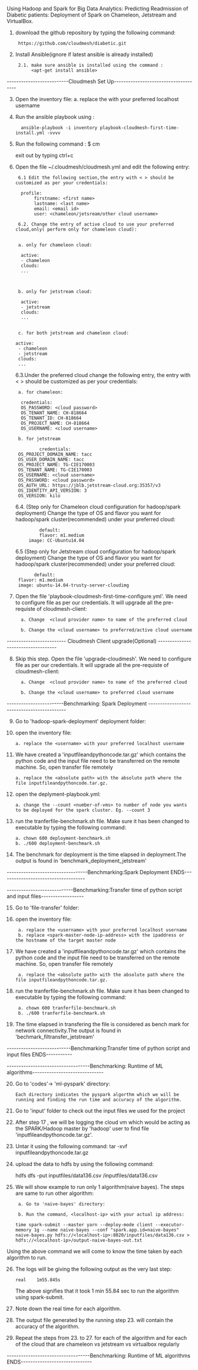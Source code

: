 Using Hadoop and Spark for Big Data Analytics: Predicting Readmission of Diabetic patients:
Deployment of Spark on Chameleon, Jetstream and VirtualBox.


1. download the github repository by typing the following command:
	
        https://github.com/cloudmesh/diabetic.git 

2. Install Ansible(ignore if latest ansible is already installed)

        2.1. make sure ansible is installed using the command :
             <apt-get install ansible>


--------------------------Cloudmesh Set Up-------------------------------------


3. Open the inventory file:
         a. replace the <username> with your preferred localhost username

4. Run the ansible playbook using : 
   
         ansible-playbook -i inventory playbook-cloudmesh-first-time-install.yml -vvvv

5. Run the following command :
         $ cm 
       
   exit out by typing ctrl+c

6. Open the file ~/.cloudmesh/cloudmesh.yml and edit the following entry:

        6.1 Edit the following section,the entry with < > should be customized as per your credentials:

		 profile:
		      firstname: <first name>
		      lastname: <last name>
		      email: <email id>
		      user: <chameleon/jetsream/other cloud username>

        6.2. Change the entry of active cloud to use your preferred cloud,only( perform only for chameleon cloud):
 

        a. only for chameleon cloud:

		 active:
		 - chameleon
		 clouds:
		 ...

		                                       
	 		                                            
        b. only for jetstream cloud:

		 active:
		 - jetstream
		 clouds:
		 ...


        c. for both jetstream and chameleon cloud: 
   
       active:
		- chameleon
		- jetstream
		clouds:
		...

	       



      6.3.Under the preferred cloud change the following entry, the entry with < > should be customized as per your credentials:

        a. for chameleon:

		 credentials:
		 OS_PASSWORD: <cloud password>
		 OS_TENANT_NAME: CH-818664
		 OS_TENANT_ID: CH-818664
		 OS_PROJECT_NAME: CH-818664
		 OS_USERNAME: <cloud username>
 
        b. for jetstream 
                
                credentials:
		OS_PROJECT_DOMAIN_NAME: tacc
		OS_USER_DOMAIN_NAME: tacc
		OS_PROJECT_NAME: TG-CIE170003
		OS_TENANT_NAME: TG-CIE170003
		OS_USERNAME: <cloud username>
		OS_PASSWORD: <cloud password>
		OS_AUTH_URL: https://jblb.jetstream-cloud.org:35357/v3
		OS_IDENTITY_API_VERSION: 3
		OS_VERSION: kilo




      6.4. (Step only for Chameleon cloud configuration for hadoop/spark deployment) Change the type of OS and flavor you want for hadoop/spark cluster(recommended) under your preferred cloud:

                default:
	            flavor: m1.medium
		    image: CC-Ubuntu14.04

      6.5 (Step only for Jetstream cloud configuration for hadoop/spark deployment) Change the type of OS and flavor you want for hadoop/spark cluster(recommended) under your preferred cloud:


              default:
	 	flavor: m1.medium
	 	image: ubuntu-14.04-trusty-server-cloudimg


7. Open the file 'playbook-cloudmesh-first-time-configure.yml'. We need to configure file as per our credentials. It will upgrade all the pre-requiste of cloudmesh-client:
  
         a. Change  <cloud provider name> to name of the preferred cloud

         b. Change the <cloud username> to preferred/active cloud username


------------------------- Cloudmesh Client upgrade(Optional) -----------------------------------

8. Skip this step. Open the file 'upgrade-cloudmesh'. We need to configure file as per our credentials. It will upgrade all the pre-requiste of cloudmesh-client:
  
         a. Change  <cloud provider name> to name of the preferred cloud

         b. Change the <cloud username> to preferred cloud username




------------------------Benchmarking: Spark Deployment -------------------------------------------



9. Go to 'hadoop-spark-deployment' deployment folder:

10. open the inventory file:

        a. replace the <username> with your preferred localhost username


11. We have created a 'inputfileandpythoncode.tar.gz' which contains the python code and the input file need to be transferred on the remote machine.
   So, open transfer file remotely
 
        a. replace the <absolute path> with the absolute path where the file inputfileandpythoncode.tar.gz.
 

12. open the deplyment-playbook.yml:

        a. change the --count <number-of-vms> to number of node you wants to be deployed for the spark cluster. Eg. --count 3

13. run the tranferfile-benchmark.sh file. Make sure it has been changed to executable by typing the following command:
   
        a. chown 600 deployment-benchmark.sh
        b. ./600 deployment-benchmark.sh

14. The benchmark for deployment is the time elapsed in deployment.The output is found in 'benchmark_deployment_jetstream'



----------------------------------Benchmarking:Spark Deployment ENDS------------------------------------




----------------------------Benchmarking:Transfer time of python script and input files------------------


15. Go to 'file-transfer' folder: 

16. open the inventory file:

         a. replace the <username> with your preferred localhost username
         b. replace <spark-master-node-ip-address> with the ipaddress or the hostname of the target master node
   

17. We have created a 'inputfileandpythoncode.tar.gz' which contains the python code and the input file need to be transferred on the remote machine.
   So, open transfer file remotely
 
         a. replace the <absolute path> with the absolute path where the file inputfileandpythoncode.tar.gz.
 
 
18. run the tranferfile-benchmark.sh file. Make sure it has been changed to executable by typing the following command:
   
         a. chown 600 tranferfile-benchmark.sh
         b. ./600 tranferfile-benchmark.sh

19. The time elapsed in transfering the file is considered as bench mark for network connectivity.The output is found in 'bechmark_filtransfer_jetstream'

---------------------------Benchmarking:Transfer time of python script and input files ENDS-----------



-----------------------------------Benchmarking: Runtime of ML algorithms------------------------------

20. Go to 'codes'-> 'ml-pyspark' directory:

        Each directory indicates the pyspark algorthm which we will be running and finding the run time and accuracy of the algorithm.

21. Go to 'input' folder to check out the input files we used for the project


22. After step 17 , we will be logging the cloud vm which would be acting as the SPARK/Hadoop master by 'hadoop' user to find file 'inputfileandpythoncode.tar.gz'. 

23. Untar it using the following command:
    tar -xvf inputfileandpythoncode.tar.gz

24. upload the data to hdfs by using the following command:

    hdfs dfs -put inputfiles/data136.csv /inputfiles/data136.csv

25. We will show example to run only 1 algorithm(naive bayes). The steps are same to run other algorithm:

         a. Go to 'naive-bayes' directory:
      
         b. Run the command, <localhost-ip> with your actual ip address:

        time spark-submit --master yarn --deploy-mode client --executor-memory 1g --name naive-bayes --conf "spark.app.id=naive-bayes"           naive-bayes.py hdfs://<localhost-ip>:8020/inputfiles/data136.csv > hdfs://<localhost-ip>/output-naive-bayes-out.txt

   Using the above command we will come to know the time taken by each algorithm to run.

26. The logs will be giving the following output as the very last step:

        real	1m55.845s
    
    The above signifies that it took 1 min 55.84 sec to run the algorithm using spark-submit.
  
28. Note down the real time for each algorithm. 

29. The output file generated by the running step 23. will contain the accuracy of the algorithm.


30. Repeat the steps from 23. to 27. for each of the algorithm and for each of the cloud that are  chameleon vs jetstream vs virtualbox regularly 
    
-----------------------------------Benchmarking: Runtime of ML algorithms ENDS------------------------------





